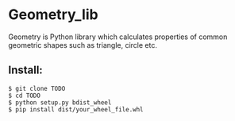 # Geometry_lib
Geometry is Python library which calculates properties of common geometric shapes such as triangle, circle etc.

## Install:
    $ git clone TODO
    $ cd TODO
    $ python setup.py bdist_wheel
    $ pip install dist/your_wheel_file.whl